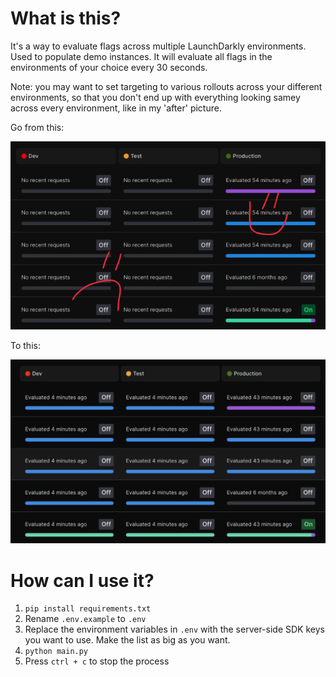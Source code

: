 # What is this?
It's a way to evaluate flags across multiple LaunchDarkly environments. Used to populate demo instances. It will evaluate all flags in the environments of your choice every 30 seconds.

Note: you may want to set targeting to various rollouts across your different environments, so that you don't end up with everything looking samey across every environment, like in my 'after' picture.

Go from this:

![before](media/before.png)

To this:

![after](media/after.png)

# How can I use it?
1. `pip install requirements.txt`
2. Rename `.env.example` to `.env`
3. Replace the environment variables in `.env` with the server-side SDK keys you want to use. Make the list as big as you want.
4. `python main.py`
5. Press `ctrl + c` to stop the process